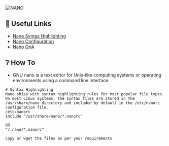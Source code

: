 ![NANO](https://user-images.githubusercontent.com/48232101/122084247-62194d00-ce21-11eb-816e-24b3fc160eb2.gif)

## 🔗 Useful Links 
* [Nano Syntax Highlighting](https://github.com/scopatz/nanorc)
* [Nano Configuration](https://www.nano-editor.org/dist/latest/nanorc.5.html)
* [Nano QnA](https://askubuntu.com/questions/73444/how-to-show-line-numbering-in-nano-when-opening-a-file)

## ❔ How To
- GNU nano is a text editor for Unix-like computing systems or operating environments using a command line interface.

```
# Syntax Highlighting
Nano ships with syntax highlighting rules for most popular file types. On most Linux systems, the syntax files are stored in the /usr/share/nano directory and included by default in the /etc/nanorc configuration file.
/etc/nanorc
include "/usr/share/nano/*.nanorc"

OR 
"/.nano/*.nanorc"

Copy or wget the files as per your requirements
```
